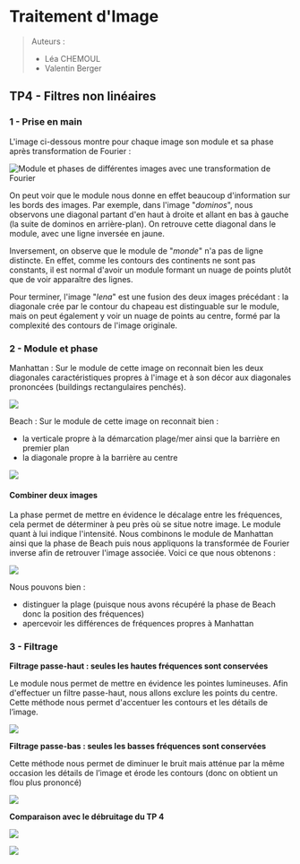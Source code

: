 # Traitement d'Image

> Auteurs :
>
> * Léa CHEMOUL
> * Valentin Berger

## TP4 - Filtres non linéaires


### 1 - Prise en main

L'image ci-dessous montre pour chaque image son module et sa phase après transformation de Fourier :

![Module et phases de différentes images avec une transformation de Fourier](output/fourier_components.png)

On peut voir que le module nous donne en effet beaucoup d'information sur les bords des images. Par exemple, dans l'image "*dominos*", nous observons une diagonal partant d'en haut à droite et allant en bas à gauche (la suite de dominos en arrière-plan). On retrouve cette diagonal dans le module, avec une ligne inversée en jaune.

Inversement, on observe que le module de "*monde*" n'a pas de ligne distincte. En effet, comme les contours des continents ne sont pas constants, il est normal d'avoir un module formant un nuage de points plutôt que de voir apparaître des lignes.

Pour terminer, l'image "*lena*" est une fusion des deux images précédant : la diagonale crée par le contour du chapeau est distinguable sur le module, mais on peut également y voir un nuage de points au centre, formé par la complexité des contours de l'image originale.

### 2 - Module et phase

Manhattan : Sur le module de cette image on reconnait bien les deux diagonales caractéristiques propres à l'image et à son décor aux diagonales prononcées (buildings rectangulaires penchés).  

![](output/manhattan_fft.png)

Beach : Sur le module de cette image on reconnait bien :
- la verticale propre à la démarcation plage/mer ainsi que la barrière en premier plan
- la diagonale propre à la barrière au centre

![](output/beach_fft.png)

#### Combiner deux images

La phase permet de mettre en évidence le décalage entre les fréquences, cela permet de déterminer à peu près où se situe notre image.
Le module quant à lui indique l'intensité.
Nous combinons le module de Manhattan ainsi que la phase de Beach puis nous appliquons la transformée de Fourier inverse afin de retrouver l'image associée. Voici ce que nous obtenons :

![](output/manh_beach_image.png)

Nous pouvons bien :
- distinguer la plage (puisque nous avons récupéré la phase de Beach donc la position des fréquences)
- apercevoir les différences de fréquences propres à Manhattan

### 3 - Filtrage


**Filtrage passe-haut : seules les hautes fréquences sont conservées**

Le module nous permet de mettre en évidence les pointes lumineuses. Afin d'effectuer un filtre passe-haut, nous allons exclure les points du centre.
Cette méthode nous permet d'accentuer les contours et les détails de l’image.

![](output/lena_high_pass_filter.png)

**Filtrage passe-bas : seules les basses fréquences sont conservées**

Cette méthode nous permet de diminuer le bruit mais atténue par la même occasion les détails de l’image et érode les contours (donc on obtient un flou plus prononcé)

![](output/lena_low_pass_filter.png)

**Comparaison avec le débruitage du TP 4**

![](../TP4/output/lena_poivre_sel_del_noise_square_3.png)

![](../TP4/output/lena_gaussien_del_noise_square_3.png)
